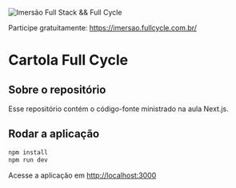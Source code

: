 ![Imersão Full Stack && Full Cycle](https://events-fullcycle.s3.amazonaws.com/events-fullcycle/static/site/img/grupo_4417.png)

Participe gratuitamente: https://imersao.fullcycle.com.br/

# Cartola Full Cycle

## Sobre o repositório
Esse repositório contém o código-fonte ministrado na aula Next.js.

## Rodar a aplicação

```bash
npm install
npm run dev
```

Acesse a aplicação em [http://localhost:3000](http://localhost:3000)